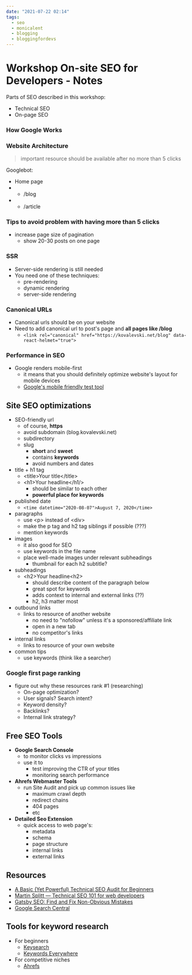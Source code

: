 ```yaml
---
date: "2021-07-22 02:14"
tags:
  - seo
  - monicalent
  - blogging
  - bloggingfordevs
---
```


# Workshop On-site SEO for Developers - Notes

Parts of SEO described in this workshop:

* Technical SEO
* On-page SEO

### How Google Works

### Website Architecture

 > 
 > important resource should be available after no more than 5 clicks

Googlebot:

* Home page
* 
  * /blog
* 
  * /article

### Tips to avoid problem with having more than 5 clicks

* increase page size of pagination
  * show 20-30 posts on one page

### SSR

* Server-side rendering is still needed
* You need one of these techniques:
  * pre-rendering
  * dynamic rendering
  * server-side rendering

### Canonical URLs

* Canonical urls should be on your website
* Need to add canonical url to post's page and **all pages like /blog**
  * `<link rel="canonical" href="https://kovalevski.net/blog" data-react-helmet="true">`

### Performance in SEO

* Google renders mobile-first 
  * it means that you should definitely optimize website's layout for mobile devices
  * [Google's mobile friendly test tool](https://search.google.com/test/mobile-friendly)

## Site SEO optimizations

* SEO-friendly url
  * of course, **https**
  * avoid subdomain (blog.kovalevski.net)
  * subdirectory
  * slug
    * **short** and **sweet**
    * contains **keywords**
    * avoid numbers and dates
* title + h1 tag
  * \<title\>Your title\</title\>
  * \<h1\>Your headline\</h1/>
    * should be similar to each other
    * **powerful place for keywords**
* published date
  * `<time datetime="2020-08-07">August 7, 2020</time>`
* paragraphs
  * use \<p\> instead of \<div\>
  * make the p tag and h2 tag siblings if possible (???)
  * mention keywords
* images
  * it also good for SEO
  * use keywords in the file name
  * place well-made images under relevant subheadings
    * thumbnail for each h2 subtitle?
* subheadings
  * \<h2\>Your headline\<h2\>
    * should describe content of the paragraph below
    * great spot for keywords
    * adds context to internal and external links (??)
    * h2, h3 matter most
* outbound links
  * links to resource of another website
    * no need to "nofollow" unless it's a sponsored/affiliate link
    * open in a new tab
    * no competitor's links
* internal links
  * links to resource of your own website
* common tips
  * use keywords (think like a searcher)

### Google first page ranking

* figure out why these resources rank #1 (researching)
  * On-page optimization?
  * User signals? Search intent?
  * Keyword density?
  * Backlinks?
  * Internal link strategy?

## Free SEO Tools

* **Google Search Console**
  * to monitor clicks vs impressions
  * use it to
    * test improving the CTR of your titles
    * monitoring search performance
* **Ahrefs Webmaster Tools**
  * run Site Audit and pick up common issues like
    * maximum crawl depth
    * redirect chains
    * 404 pages
    * etc
* **Detailed Seo Extension**
  * quick access to web page's:
    * metadata
    * schema
    * page structure
    * internal links
    * external links

## Resources

* [A Basic (Yet Powerful) Technical SEO Audit for Beginners](https://www.youtube.com/watch?v=oJPGa0J6p5Q)
* [Martin Splitt — Technical SEO 101 for web developers](https://www.youtube.com/watch?v=XF08jiOKaiQ)
* [Gatsby SEO: Find and Fix Non-Obvious Mistakes](https://bloggingfordevs.com/gatsby-seo/)
* [Google Search Central](https://developers.google.com/search/)

## Tools for keyword research

* For beginners
  * [Keysearch](https://keysearch.co)
  * [Keywords Everywhere](https://keywordseverywhere.com/)
* For competitive niches
  * [Ahrefs](https://ahrefs.com/)
